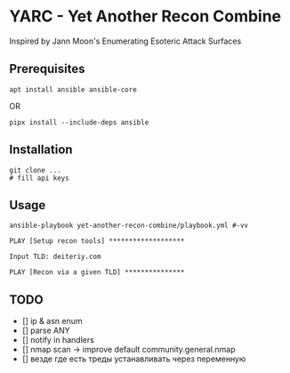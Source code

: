 # YARC - Yet Another Recon Combine

Inspired by Jann Moon's Enumerating Esoteric Attack Surfaces 

## Prerequisites

```
apt install ansible ansible-core
```
OR
```
pipx install --include-deps ansible
```
## Installation

```
git clone ...
# fill api keys
```


## Usage
```
ansible-playbook yet-another-recon-combine/playbook.yml #-vv

PLAY [Setup recon tools] *******************

Input TLD: deiteriy.com

PLAY [Recon via a given TLD] ***************
```

## TODO

- [] ip & asn enum
- [] parse ANY
- [] notify in handlers
- [] nmap scan -> improve default community.general.nmap
- [] везде где есть треды устанавливать через переменную